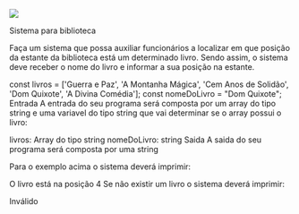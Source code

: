 ![](https://i.imgur.com/xG74tOh.png)

Sistema para biblioteca

Faça um sistema que possa auxiliar funcionários a localizar em que posição da estante da biblioteca está um determinado livro. Sendo assim, o sistema deve receber o nome do livro e informar a sua posição na estante.

const livros = ['Guerra e Paz', 'A Montanha Mágica', 'Cem Anos de Solidão', 'Dom Quixote', 'A Divina Comédia'];
const nomeDoLivro = "Dom Quixote";
Entrada
A entrada do seu programa será composta por um array do tipo string e uma variavel do tipo string que vai determinar se o array possui o livro:

livros: Array do tipo string
nomeDoLivro: string
Saida
A saida do seu programa será composta por uma string

Para o exemplo acima o sistema deverá imprimir:

O livro está na posição 4
Se não existir um livro o sistema deverá imprimir:

Inválido
